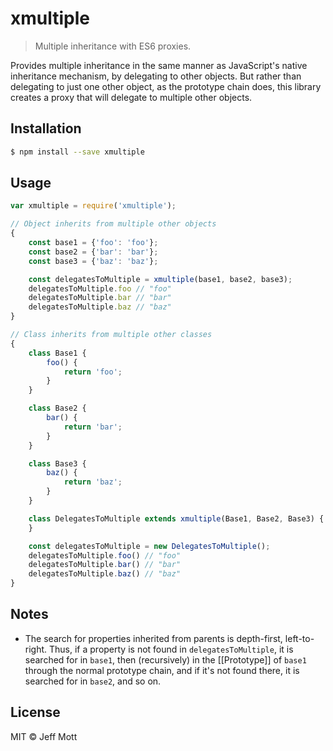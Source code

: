 # xmultiple
> Multiple inheritance with ES6 proxies.

Provides multiple inheritance in the same manner as JavaScript's native inheritance mechanism, by delegating to other objects. But rather than delegating to just one other object, as the prototype chain does, this library creates a proxy that will delegate to multiple other objects.

## Installation

```sh
$ npm install --save xmultiple
```

## Usage

```js
var xmultiple = require('xmultiple');

// Object inherits from multiple other objects
{
    const base1 = {'foo': 'foo'};
    const base2 = {'bar': 'bar'};
    const base3 = {'baz': 'baz'};

    const delegatesToMultiple = xmultiple(base1, base2, base3);
    delegatesToMultiple.foo // "foo"
    delegatesToMultiple.bar // "bar"
    delegatesToMultiple.baz // "baz"
}

// Class inherits from multiple other classes
{
    class Base1 {
        foo() {
            return 'foo';
        }
    }

    class Base2 {
        bar() {
            return 'bar';
        }
    }

    class Base3 {
        baz() {
            return 'baz';
        }
    }

    class DelegatesToMultiple extends xmultiple(Base1, Base2, Base3) {
    }

    const delegatesToMultiple = new DelegatesToMultiple();
    delegatesToMultiple.foo() // "foo"
    delegatesToMultiple.bar() // "bar"
    delegatesToMultiple.baz() // "baz"
}
```

## Notes

* The search for properties inherited from parents is depth-first, left-to-right. Thus, if a property is not found in `delegatesToMultiple`, it is searched for in `base1`, then (recursively) in the [[Prototype]] of `base1` through the normal prototype chain, and if it's not found there, it is searched for in `base2`, and so on.

## License

MIT © Jeff Mott

